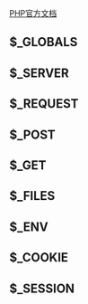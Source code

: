[PHP官方文档](https://www.php.net/manual/zh/language.variables.superglobals.php "PHP 手册 > 语言参考 > 预定义变量")



## $_GLOBALS

## $_SERVER

## $_REQUEST

## $_POST

## $_GET

## $_FILES

## $_ENV

## $_COOKIE

## $_SESSION